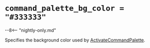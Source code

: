 # `command_palette_bg_color = "#333333"`

--8<-- "nightly-only.md"

Specifies the background color used by
[ActivateCommandPalette](../keyassignment/ActivateCommandPalette.md).

